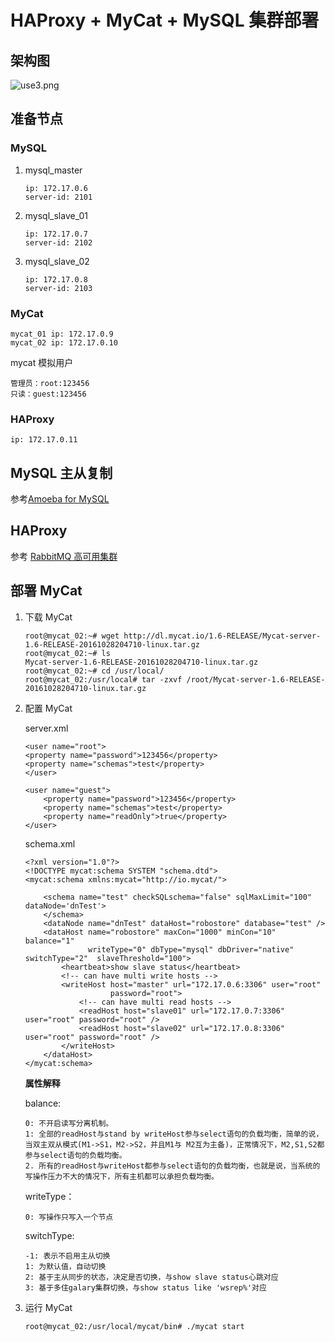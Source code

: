 # HAProxy + MyCat + MySQL 集群部署

## 架构图

![use3.png](http://upload-images.jianshu.io/upload_images/732352-6864bdb92e1bc865.png?imageMogr2/auto-orient/strip%7CimageView2/2/w/1240)


## 准备节点

### MySQL

1. mysql_master 
	
	```
	ip: 172.17.0.6
	server-id: 2101
	```
	
2. mysql_slave_01
	
	```
	ip: 172.17.0.7
	server-id: 2102
	```

3. mysql_slave_02

	```
	ip: 172.17.0.8
	server-id: 2103
	```
	
### MyCat

```
mycat_01 ip: 172.17.0.9
mycat_02 ip: 172.17.0.10
```
mycat 模拟用户

```
管理员：root:123456
只读：guest:123456
```
### HAProxy

```
ip: 172.17.0.11
```


## MySQL 主从复制

参考[Amoeba for MySQL](http://www.jianshu.com/p/4aec9f682509)

## HAProxy

参考 [RabbitMQ 高可用集群](http://www.jianshu.com/p/97fbf9c82872)


## 部署 MyCat

1. 下载 MyCat
	
	```
	root@mycat_02:~# wget http://dl.mycat.io/1.6-RELEASE/Mycat-server-1.6-RELEASE-20161028204710-linux.tar.gz
	root@mycat_02:~# ls
	Mycat-server-1.6-RELEASE-20161028204710-linux.tar.gz
	root@mycat_02:~# cd /usr/local/
	root@mycat_02:/usr/local# tar -zxvf /root/Mycat-server-1.6-RELEASE-20161028204710-linux.tar.gz
	```

2. 配置 MyCat
	
	server.xml
	
	```
	<user name="root">
	<property name="password">123456</property>
	<property name="schemas">test</property>
	</user>
	
	<user name="guest">
		<property name="password">123456</property>
		<property name="schemas">test</property>
		<property name="readOnly">true</property>
	</user>
	```
	
	schema.xml
	
	```
	<?xml version="1.0"?>
	<!DOCTYPE mycat:schema SYSTEM "schema.dtd">
	<mycat:schema xmlns:mycat="http://io.mycat/">
	
		<schema name="test" checkSQLschema="false" sqlMaxLimit="100" dataNode='dnTest'>
		</schema>
		<dataNode name="dnTest" dataHost="robostore" database="test" />
		<dataHost name="robostore" maxCon="1000" minCon="10" balance="1"
				  writeType="0" dbType="mysql" dbDriver="native" switchType="2"  slaveThreshold="100">
			<heartbeat>show slave status</heartbeat>
			<!-- can have multi write hosts -->
			<writeHost host="master" url="172.17.0.6:3306" user="root"
					   password="root">
				<!-- can have multi read hosts -->
				<readHost host="slave01" url="172.17.0.7:3306" user="root" password="root" />
				<readHost host="slave02" url="172.17.0.8:3306" user="root" password="root" />
			</writeHost>
		</dataHost>
	</mycat:schema>
	```
	
	**属性解释**
	
	balance:
	
	```
	0: 不开启读写分离机制。
	1: 全部的readHost与stand by writeHost参与select语句的负载均衡，简单的说，当双主双从模式(M1->S1，M2->S2，并且M1与 M2互为主备)，正常情况下，M2,S1,S2都参与select语句的负载均衡。
	2. 所有的readHost与writeHost都参与select语句的负载均衡，也就是说，当系统的写操作压力不大的情况下，所有主机都可以承担负载均衡。
	```
	
	writeType：
	
	```
	0: 写操作只写入一个节点
	```
	
	switchType:
	
	```
	-1: 表示不启用主从切换
	1: 为默认值，自动切换
	2: 基于主从同步的状态，决定是否切换，与show slave status心跳对应
	3: 基于多住galary集群切换，与show status like 'wsrep%'对应
	```

3. 运行 MyCat

    ```
    root@mycat_02:/usr/local/mycat/bin# ./mycat start
    ```

